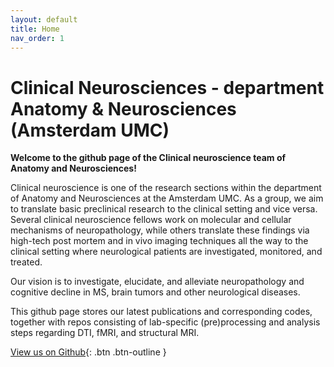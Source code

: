 ```yaml
---
layout: default
title: Home
nav_order: 1
---
```

<h1>Clinical Neurosciences - department Anatomy & Neurosciences (Amsterdam UMC)</h1>	

**Welcome to the github page of the Clinical neuroscience team of Anatomy and Neurosciences!**

Clinical neuroscience is one of the research sections within the department of Anatomy and Neurosciences at the Amsterdam UMC. As a group, we aim to translate basic preclinical research to the clinical setting and vice versa. Several clinical neuroscience fellows work on molecular and cellular mechanisms of neuropathology, while others translate these findings via high-tech post mortem and in vivo imaging techniques all the way to the clinical setting where neurological patients are investigated, monitored, and treated.

Our vision is to investigate, elucidate, and alleviate neuropathology and cognitive decline in MS, brain tumors and other neurological diseases.

This github page stores our latest publications and corresponding codes, together with repos consisting of lab-specific (pre)processing and analysis steps regarding DTI, fMRI, and structural MRI. 

[View us on Github](https://github.com/KNW-ANW/){: .btn .btn-outline }
